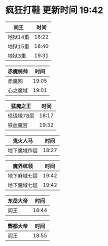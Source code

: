 # 疯狂打鞋 更新时间 19:42

| 间王   | 时间    |
|--------|-------|
| 地狱14重 | 18:22 |
| 地狱15重 | 18:40 |
| 地狱3重 | 19:31 |

| 赤魔统帅   | 时间    |
|--------|-------|
| 赤魔网 | 19:05 |
| 心之魔域 | 19:01 |

| 猛魔之王   | 时间    |
|--------|-------|
| 玲珑塔78层 | 18:17 |
| 铁血魔宫 | 19:32 |

| 鬼火人马   | 时间    |
|--------|-------|
| 地下魔域作层 | 18:27 |

| 魔界统领   | 时间    |
|--------|-------|
| 地下麻域七层 | 19:42 |
| 地下魔域七层 | 19:42 |

| 东岳大帝   | 时间    |
|--------|-------|
| 阎王 | 18:44 |

| 酆都大帝   | 时间    |
|--------|-------|
| 阎王 | 18:55 |
